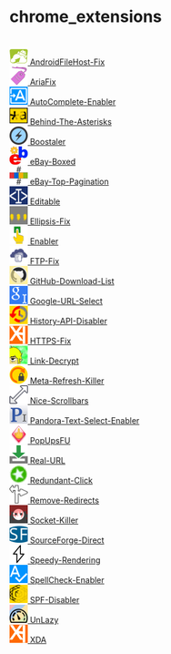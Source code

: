 <h1>chrome_extensions</h1>
<br/><a href="AndroidFileHost-Fix/"          ><img alt="" width="32" height="32" src="AndroidFileHost-Fix/resources/icon.png"          /> AndroidFileHost-Fix</a>
<br/><a href="AriaFix/"                      ><img alt="" width="32" height="32" src="AriaFix/resources/icon.png"                      /> AriaFix</a>
<br/><a href="AutoComplete-Enabler/"         ><img alt="" width="32" height="32" src="AutoComplete-Enabler/resources/icon.png"         /> AutoComplete-Enabler</a>
<br/><a href="Behind-The-Asterisks/"         ><img alt="" width="32" height="32" src="Behind-The-Asterisks/resources/icon.png"         /> Behind-The-Asterisks</a>
<br/><a href="Boostaler/"                    ><img alt="" width="32" height="32" src="Boostaler/resources/icon.png"                    /> Boostaler</a>
<br/><a href="eBay-Boxed/"                   ><img alt="" width="32" height="32" src="eBay-Boxed/resources/icon.png"                   /> eBay-Boxed</a>
<br/><a href="eBay-Top-Pagination/"          ><img alt="" width="32" height="32" src="eBay-Top-Pagination/resources/icon.png"          /> eBay-Top-Pagination</a>
<br/><a href="Editable/"                     ><img alt="" width="32" height="32" src="Editable/resources/icon.png"                     /> Editable</a>
<br/><a href="Ellipsis-Fix/"                 ><img alt="" width="32" height="32" src="Ellipsis-Fix/resources/icon.png"                 /> Ellipsis-Fix</a>
<br/><a href="Enabler/"                      ><img alt="" width="32" height="32" src="Enabler/resources/icon.png"                      /> Enabler</a>
<br/><a href="FTP-Fix/"                      ><img alt="" width="32" height="32" src="FTP-Fix/resources/icon.png"                      /> FTP-Fix</a>
<br/><a href="GitHub-Download-List/"         ><img alt="" width="32" height="32" src="GitHub-Download-List/resources/icon.png"         /> GitHub-Download-List</a>
<br/><a href="Google-URL-Select/"            ><img alt="" width="32" height="32" src="Google-URL-Select/resources/icon.png"            /> Google-URL-Select</a>
<br/><a href="History-API-Disabler/"         ><img alt="" width="32" height="32" src="History-API-Disabler/resources/icon.png"         /> History-API-Disabler</a>
<br/><a href="HTTPS-Fix/"                    ><img alt="" width="32" height="32" src="HTTPS-Fix/resources/icon.png"                    /> HTTPS-Fix</a>
<br/><a href="Link-Decrypt/"                 ><img alt="" width="32" height="32" src="Link-Decrypt/resources/icon.png"                 /> Link-Decrypt</a>
<br/><a href="Meta-Refresh-Killer/"          ><img alt="" width="32" height="32" src="Meta-Refresh-Killer/resources/icon.png"          /> Meta-Refresh-Killer</a>
<br/><a href="Nice-Scrollbars/"              ><img alt="" width="32" height="32" src="Nice-Scrollbars/resources/icon.png"              /> Nice-Scrollbars</a>
<br/><a href="Pandora-Text-Select-Enabler/"  ><img alt="" width="32" height="32" src="Pandora-Text-Select-Enabler/resources/icon.png"  /> Pandora-Text-Select-Enabler</a>
<br/><a href="PopUpsFU/"                     ><img alt="" width="32" height="32" src="PopUpsFU/resources/icon.png"                     /> PopUpsFU</a>
<br/><a href="Real-URL/"                     ><img alt="" width="32" height="32" src="Real-URL/resources/icon.png"                     /> Real-URL</a>
<br/><a href="Redundant-Click/"              ><img alt="" width="32" height="32" src="Redundant-Click/resources/icon.png"              /> Redundant-Click</a>
<br/><a href="Remove-Redirects/"             ><img alt="" width="32" height="32" src="Remove-Redirects/resources/icon.png"             /> Remove-Redirects</a>
<br/><a href="Socket-Killer/"                ><img alt="" width="32" height="32" src="Socket-Killer/resources/icon.png"                /> Socket-Killer</a>
<br/><a href="SourceForge-Direct/"           ><img alt="" width="32" height="32" src="SourceForge-Direct/resources/icon.png"           /> SourceForge-Direct</a>
<br/><a href="Speedy-Rendering/"             ><img alt="" width="32" height="32" src="Speedy-Rendering/resources/icon.png"             /> Speedy-Rendering</a>
<br/><a href="SpellCheck-Enabler/"           ><img alt="" width="32" height="32" src="SpellCheck-Enabler/resources/icon.png"           /> SpellCheck-Enabler</a>
<br/><a href="SPF-Disabler/"                 ><img alt="" width="32" height="32" src="SPF-Disabler/resources/icon.png"                 /> SPF-Disabler</a>
<br/><a href="UnLazy/"                       ><img alt="" width="32" height="32" src="UnLazy/resources/icon.png"                       /> UnLazy</a>
<br/><a href="XDA/"                          ><img alt="" width="32" height="32" src="XDA/resources/icon.png"                          /> XDA</a>